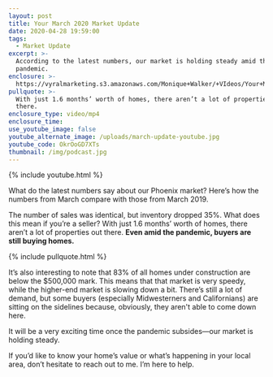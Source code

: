 ```yaml
---
layout: post
title: Your March 2020 Market Update
date: 2020-04-28 19:59:00
tags:
  - Market Update
excerpt: >-
  According to the latest numbers, our market is holding steady amid the
  pandemic.
enclosure: >-
  https://vyralmarketing.s3.amazonaws.com/Monique+Walker/+VIdeos/Your+March+2020+Market+Update.mp4
pullquote: >-
  With just 1.6 months’ worth of homes, there aren’t a lot of properties out
  there.
enclosure_type: video/mp4
enclosure_time:
use_youtube_image: false
youtube_alternate_image: /uploads/march-update-youtube.jpg
youtube_code: OkrOoGD7XTs
thumbnail: /img/podcast.jpg
---
```


{% include youtube.html %}

What do the latest numbers say about our Phoenix market? Here’s how the numbers from March compare with those from March 2019.&nbsp;

The number of sales was identical, but inventory dropped 35%. What does this mean if you’re a seller? With just 1.6 months’ worth of homes, there aren’t a lot of properties out there. **Even amid the pandemic, buyers are still buying homes.**&nbsp;

{% include pullquote.html %}

It’s also interesting to note that 83% of all homes under construction are below the $500,000 mark. This means that that market is very speedy, while the higher-end market is slowing down a bit. There’s still a lot of demand, but some buyers (especially Midwesterners and Californians) are sitting on the sidelines because, obviously, they aren't able to come down here.&nbsp;

It will be a very exciting time once the pandemic subsides—our market is holding steady.&nbsp;

If you’d like to know your home’s value or what’s happening in your local area, don’t hesitate to reach out to me. I’m here to help.
